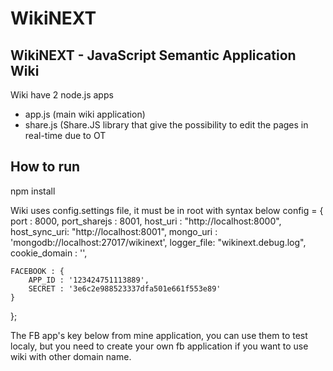 WikiNEXT
========

## WikiNEXT - JavaScript Semantic Application Wiki

Wiki have 2 node.js apps
- app.js (main wiki application)
- share.js (Share.JS library that give the possibility to edit the pages in real-time due to OT 

## How to run

npm install 

Wiki uses config.settings file, it must be in root with syntax below
config = {
    port : 8000,
    port_sharejs : 8001,
    host_uri : "http://localhost:8000",
    host_sync_uri: "http://localhost:8001",
    mongo_uri : 'mongodb://localhost:27017/wikinext',
    logger_file: "wikinext.debug.log",
    cookie_domain : '',

    FACEBOOK : {
        APP_ID : '123424751113889',
        SECRET : '3e6c2e988523337dfa501e661f553e89'
    }
};

The FB app's key below from mine application, you can use them to test localy, but you need to create your own fb application if you want to use wiki with other domain name.